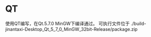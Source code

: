 # QT
使用QT编写，在Qt.5.7.0 MinGW下编译通过。 可执行文件位于 ./build-jinantaxi-Desktop_Qt_5_7_0_MinGW_32bit-Release/package.zip
